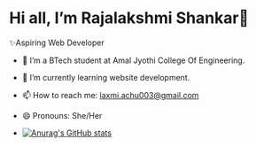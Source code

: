 # Hi all, I’m Rajalakshmi Shankar👋

✨Aspiring Web Developer

- 👀 I’m a BTech student at Amal Jyothi College Of Engineering.
- 🌱 I’m currently learning website development.
- 📫 How to reach me: laxmi.achu003@gmail.com
- 😄 Pronouns: She/Her

- 
  [![Anurag's GitHub stats](https://github-readme-stats.vercel.app/api?username=RajalakshmiShankar)](https://github.com/RajalakshmiShankar/github-readme-stats)

<!---
RajalakshmiShankar/RajalakshmiShankar is a ✨ special ✨ repository because its `README.md` (this file) appears on your GitHub profile.
You can click the Preview link to take a look at your changes.
--->
